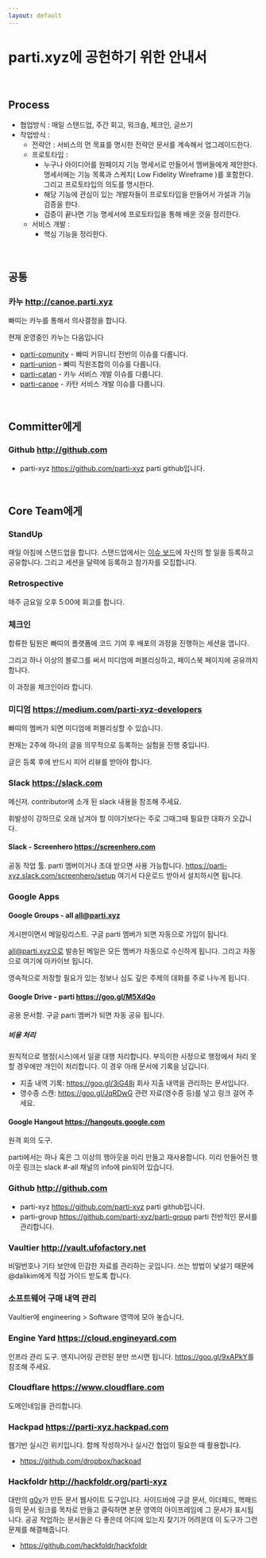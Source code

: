 ```yaml
---
layout: default
---
```



# parti.xyz에 공헌하기 위한 안내서

&nbsp;

## Process

* 협업방식 : 매일 스탠드업, 주간 회고, 워크숍, 체크인, 글쓰기
* 작업방식 :
  * 전략안 : 서비스의 먼 목표를 명시한 전략안 문서를 계속해서 업그레이드한다.
  * 프로토타입 :
    * 누구나 아이디어를 원페이지 기능 명세서로 만들어서 멤버들에게 제안한다. 명세서에는 기능 목록과 스케치( Low Fidelity Wireframe )를 포함한다. 그리고 프로토타입의 의도를 명시한다.
    * 해당 기능에 관심이 있는 개발자들이 프로토타입을 만들어서 가설과 기능 검증을 한다.
    * 검증이 끝나면 기능 명세서에 프로토타입을 통해 배운 것을 정리한다.
  * 서비스 개발 :
    * 핵심 기능을 정리한다.

&nbsp;


## 공통

### 카누 <http://canoe.parti.xyz>

빠띠는 카누를 통해서 의사결정을 합니다.

현재 운영중인 카누는 다음입니다

* [parti-comunity](http://canoe.parti.xyz/parti-community) - 빠띠 커뮤니티 전반의 이슈를 다룹니다.
* [parti-union](http://canoe.parti.xyz/parti-union) - 빠띠 직원조합의 이슈를 다룹니다.
* [parti-catan](http://canoe.parti.xyz/parti-catan) - 카누 서비스 개발 이슈를 다룹니다.
* [parti-canoe](http://canoe.parti.xyz/parti-canoe) - 카탄 서비스 개발 이슈를 다룹니다.

&nbsp;

## Committer에게

### Github <http://github.com>

- parti-xyz <https://github.com/parti-xyz> parti github입니다.

&nbsp;

## Core Team에게

### StandUp

매일 아침에 스탠드업을 합니다. 스탠드업에서는 [이슈 보드](http://intro.parti.xyz/issues)에 자신의 할 일을 등록하고 공유합니다. 그리고 세션을 달력에 등록하고 참가자를 모집합니다.

### Retrospective

매주 금요일 오후 5:00에 회고를 합니다.

### 체크인

합류한 팀원은 빠띠의 플랫폼에 코드 기여 후 배포의 과정을 진행하는 세션을 엽니다.

그리고 하나 이상의 블로그를 써서 미디엄에 퍼블리싱하고, 페이스북 페이지에 공유까지 합니다.

이 과정을 체크인이라 합니다.

### 미디엄 <https://medium.com/parti-xyz-developers>

빠띠의 멤버가 되면 미디엄에 퍼블리싱할 수 있습니다.

현재는 2주에 하나의 글을 의무적으로 등록하는 실험을 진행 중입니다.

글은 등록 후에 반드시 피어 리뷰를 받아야 합니다.

### Slack <https://slack.com>

메신저. contributor에 소개 된  slack 내용을 참조해 주세요.

휘발성이 강하므로 오래 남겨야 할 이야기보다는 주로 그때그때 필요한 대화가 오갑니다.

#### Slack - Screenhero <https://screenhero.com>

공동 작업 툴. parti 멤버이거나 초대 받으면 사용 가능합니다. <https://parti-xyz.slack.com/screenhero/setup> 여기서 다운로드 받아서 설치하시면 됩니다.

### Google Apps

#### Google Groups - all all@parti.xyz

게시판이면서 메일링리스트. 구글 parti 멤버가 되면 자동으로 가입이 됩니다.

all@parti.xyz으로 발송된 메일은 모든 멤버가 자동으로 수신하게 됩니다. 그리고 자동으로 여기에 아카이브 됩니다.

영속적으로 저장할 필요가 있는 정보나 심도 깊은 주제의 대화를 주로 나누게 됩니다.

#### Google Drive - parti <https://goo.gl/M5XdQo>

공용 문서함. 구글 parti 멤버가 되면 자동 공유 됩니다.

##### 비용 처리

원칙적으로 행정(시스)에서 일괄 대행 처리합니다. 부득이한 사정으로 행정에서 처리 못할 경우에만 개인이 처리합니다. 이 경우 아래 문서에 기록을 남깁니다.

  - 지출 내역 기록: <https://goo.gl/3iG48j> 회사 지출 내역을 관리하는 문서입니다. 
  - 영수증 스캔: <https://goo.gl/JqRDwG> 관련 자료(영수증 등)를 넣고 링크 걸어 주세요.

#### Google Hangout <https://hangouts.google.com>

원격 회의 도구.

parti에서는 하나 혹은 그 이상의 행아웃을 미리 만들고 재사용합니다. 미리 만들어진 행아웃 링크는 slack #-all 채널의 info에 pin되어 있습니다.

### Github <http://github.com>

- parti-xyz <https://github.com/parti-xyz> parti github입니다.
- parti-group <https://github.com/parti-xyz/parti-group> parti 전반적인 문서를 관리합니다.


### Vaultier <http://vault.ufofactory.net>

비밀번호나 기타 보안에 민감한 자료를 관리하는 곳입니다. 쓰는 방법이 낯설기 때문에 @dalikim에게 직접 가이드 받도록 합니다.

### 소프트웨어 구매 내역 관리
  Vaultier에 engineering > Software 영역에 모아 놓습니다.

### Engine Yard <https://cloud.engineyard.com>

인프라 관리 도구. 엔지니어링 관련된 분만 쓰시면 됩니다. <https://goo.gl/9xAPkY>를 참조해 주세요.

### Cloudflare <https://www.cloudflare.com>

도메인네임을 관리합니다.

### Hackpad <https://parti-xyz.hackpad.com>

웹기반 실시간 위키입니다. 함께 작성하거나 실시간 협업이 필요한 때 활용합니다.

- <https://github.com/dropbox/hackpad>

### Hackfoldr <http://hackfoldr.org/parti-xyz>

대만의 [g0v](http://g0v.tw)가 만든 문서 웹사이트 도구입니다. 사이드바에 구글 문서, 이더패드, 핵패드 등의 문서 링크를 목차로 만들고 클릭하면 본문 영역의 아이프레임에 그 문서가 표시됩니다. 공공 작업하는 문서들은 다 좋은데 어디에 있는지 찾기가 어려운데 이 도구가 그런 문제를 해결해줍니다.

- <https://github.com/hackfoldr/hackfoldr>
